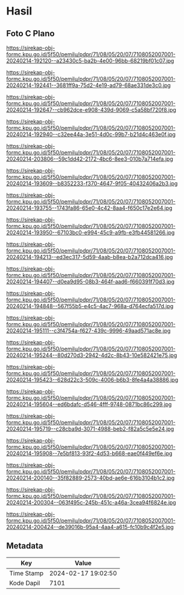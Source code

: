 # Hasil

## Foto C Plano

https://sirekap-obj-formc.kpu.go.id/5f50/pemilu/pdpr/71/08/05/20/07/7108052007001-20240214-192120--a23430c5-ba2b-4e00-96bb-68219bf01c07.jpg

https://sirekap-obj-formc.kpu.go.id/5f50/pemilu/pdpr/71/08/05/20/07/7108052007001-20240214-192441--3681ff9a-75d2-4e19-ad79-68ae331de3c0.jpg

https://sirekap-obj-formc.kpu.go.id/5f50/pemilu/pdpr/71/08/05/20/07/7108052007001-20240214-192647--cb962dce-e908-439d-9069-c5a58bf720f8.jpg

https://sirekap-obj-formc.kpu.go.id/5f50/pemilu/pdpr/71/08/05/20/07/7108052007001-20240214-192940--c32ee44a-3e51-4d0c-99b7-b21d4c463e0f.jpg

https://sirekap-obj-formc.kpu.go.id/5f50/pemilu/pdpr/71/08/05/20/07/7108052007001-20240214-203806--59c1dd42-2172-4bc6-8ee3-010b7a714efa.jpg

https://sirekap-obj-formc.kpu.go.id/5f50/pemilu/pdpr/71/08/05/20/07/7108052007001-20240214-193609--b8352233-f370-4647-9f05-40432406a2b3.jpg

https://sirekap-obj-formc.kpu.go.id/5f50/pemilu/pdpr/71/08/05/20/07/7108052007001-20240214-193755--1743fa86-65e0-4c42-8aa4-f650c17e2e64.jpg

https://sirekap-obj-formc.kpu.go.id/5f50/pemilu/pdpr/71/08/05/20/07/7108052007001-20240214-193950--67103bc0-e994-45c9-a9fb-e3fb44581266.jpg

https://sirekap-obj-formc.kpu.go.id/5f50/pemilu/pdpr/71/08/05/20/07/7108052007001-20240214-194213--ed3ec317-5d59-4aab-b8ea-b2a712dca416.jpg

https://sirekap-obj-formc.kpu.go.id/5f50/pemilu/pdpr/71/08/05/20/07/7108052007001-20240214-194407--d0ea9d95-08b3-464f-aad6-f660391f70d3.jpg

https://sirekap-obj-formc.kpu.go.id/5f50/pemilu/pdpr/71/08/05/20/07/7108052007001-20240214-194848--567f55b5-e4c5-4ac7-968a-d764ecfa517d.jpg

https://sirekap-obj-formc.kpu.go.id/5f50/pemilu/pdpr/71/08/05/20/07/7108052007001-20240214-195111--c3f4754a-f627-439c-9996-49aad571ac8e.jpg

https://sirekap-obj-formc.kpu.go.id/5f50/pemilu/pdpr/71/08/05/20/07/7108052007001-20240214-195244--80d270d3-2942-4d2c-8b43-10e582421e75.jpg

https://sirekap-obj-formc.kpu.go.id/5f50/pemilu/pdpr/71/08/05/20/07/7108052007001-20240214-195423--628d22c3-509c-4006-b6b3-8fe4a4a38886.jpg

https://sirekap-obj-formc.kpu.go.id/5f50/pemilu/pdpr/71/08/05/20/07/7108052007001-20240214-195604--ed6bdafc-d546-4fff-9748-0871bc86c299.jpg

https://sirekap-obj-formc.kpu.go.id/5f50/pemilu/pdpr/71/08/05/20/07/7108052007001-20240214-195719--c28cba9d-3071-4988-beb2-f82a5c5e5e24.jpg

https://sirekap-obj-formc.kpu.go.id/5f50/pemilu/pdpr/71/08/05/20/07/7108052007001-20240214-195908--7e5bf813-93f2-4d53-b668-eae0f449ef6e.jpg

https://sirekap-obj-formc.kpu.go.id/5f50/pemilu/pdpr/71/08/05/20/07/7108052007001-20240214-200140--35f82889-2573-40bd-ae6e-616b3104b1c2.jpg

https://sirekap-obj-formc.kpu.go.id/5f50/pemilu/pdpr/71/08/05/20/07/7108052007001-20240214-200304--063f495c-245b-451c-a46a-3cea94f6824e.jpg

https://sirekap-obj-formc.kpu.go.id/5f50/pemilu/pdpr/71/08/05/20/07/7108052007001-20240214-200424--de39016b-95a4-4aa4-a615-fc10b9c4f2e5.jpg


## Metadata

| Key        | Value               |
| ---------- | ------------------- |
| Time Stamp | 2024-02-17 19:02:50 |
| Kode Dapil | 7101                |



